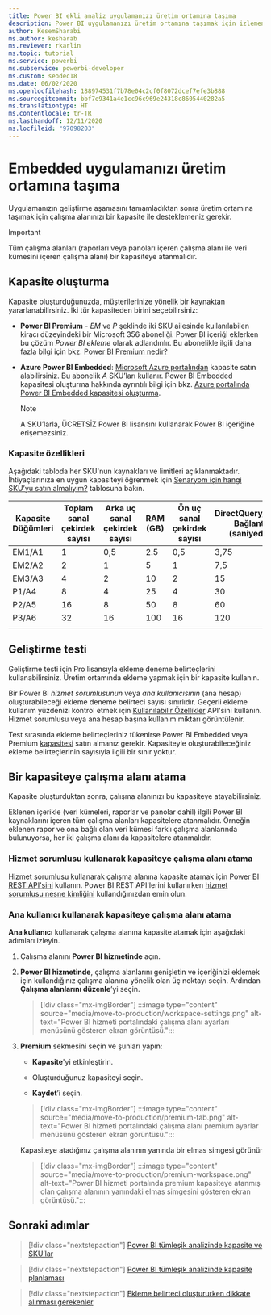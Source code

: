 ```yaml
---
title: Power BI ekli analiz uygulamanızı üretim ortamına taşıma
description: Power BI uygulamanızı üretim ortamına taşımak için izlemeniz gereken adımları öğrenin.
author: KesemSharabi
ms.author: kesharab
ms.reviewer: rkarlin
ms.topic: tutorial
ms.service: powerbi
ms.subservice: powerbi-developer
ms.custom: seodec18
ms.date: 06/02/2020
ms.openlocfilehash: 188974531f7b78e04c2cf0f8072dcef7efe3b888
ms.sourcegitcommit: bbf7e9341a4e1cc96c969e24318c8605440282a5
ms.translationtype: HT
ms.contentlocale: tr-TR
ms.lasthandoff: 12/11/2020
ms.locfileid: "97098203"
---
```

# <a name="move-your-embedded-app-to-production"></a>Embedded uygulamanızı üretim ortamına taşıma

Uygulamanızın geliştirme aşamasını tamamladıktan sonra üretim ortamına taşımak için çalışma alanınızı bir kapasite ile desteklemeniz gerekir.

> [!Important]
> Tüm çalışma alanları (raporları veya panoları içeren çalışma alanı ile veri kümesini içeren çalışma alanı) bir kapasiteye atanmalıdır.

## <a name="create-a-capacity"></a>Kapasite oluşturma

Kapasite oluşturduğunuzda, müşterilerinize yönelik bir kaynaktan yararlanabilirsiniz. İki tür kapasiteden birini seçebilirsiniz:

* **Power BI Premium** - *EM* ve *P* şeklinde iki SKU ailesinde kullanılabilen kiracı düzeyindeki bir Microsoft 356 aboneliği. Power BI içeriği eklerken bu çözüm *Power BI ekleme* olarak adlandırılır. Bu abonelikle ilgili daha fazla bilgi için bkz. [Power BI Premium nedir?](../../admin/service-premium-what-is.md)

* **Azure Power BI Embedded**: [Microsoft Azure portalından](https://portal.azure.com) kapasite satın alabilirsiniz. Bu abonelik *A* SKU’ları kullanır. Power BI Embedded kapasitesi oluşturma hakkında ayrıntılı bilgi için bkz. [Azure portalında Power BI Embedded kapasitesi oluşturma](azure-pbie-create-capacity.md).

    > [!NOTE]
    > A SKU’larla, ÜCRETSİZ Power BI lisansını kullanarak Power BI içeriğine erişemezsiniz.

### <a name="capacity-specifications"></a>Kapasite özellikleri

Aşağıdaki tabloda her SKU'nun kaynakları ve limitleri açıklanmaktadır. İhtiyaçlarınıza en uygun kapasiteyi öğrenmek için [Senaryom için hangi SKU’yu satın almalıyım?](./embedded-faq.md#which-solution-should-i-choose) tablosuna bakın.

| Kapasite Düğümleri | Toplam sanal çekirdek sayısı | Arka uç sanal çekirdek sayısı | RAM (GB) | Ön uç sanal çekirdek sayısı | DirectQuery/Canlı Bağlantı (saniyede) | Model Yenileme Paralelliği |
| --- | --- | --- | --- | --- | --- | --- |
| EM1/A1 | 1 | 0,5 | 2.5 | 0,5 | 3,75 | 1 |
| EM2/A2 | 2 | 1 | 5 | 1 | 7,5 | 2 |
| EM3/A3 | 4 | 2 | 10 | 2 | 15 | 3 |
| P1/A4 | 8 | 4 | 25 | 4 | 30 | 6 |
| P2/A5 | 16 | 8 | 50 | 8 | 60 | 12 |
| P3/A6 | 32 | 16 | 100 | 16 | 120 | 24 |
| | | | | | | |

## <a name="development-testing"></a>Geliştirme testi

Geliştirme testi için Pro lisansıyla ekleme deneme belirteçlerini kullanabilirsiniz. Üretim ortamında ekleme yapmak için bir kapasite kullanın.

Bir Power BI *hizmet sorumlusunun* veya *ana kullanıcısının* (ana hesap) oluşturabileceği ekleme deneme belirteci sayısı sınırlıdır. Geçerli ekleme kullanım yüzdenizi kontrol etmek için [Kullanılabilir Özellikler](/rest/api/power-bi/availablefeatures/getavailablefeatures) API'sini kullanın. Hizmet sorumlusu veya ana hesap başına kullanım miktarı görüntülenir.

Test sırasında ekleme belirteçleriniz tükenirse Power BI Embedded veya Premium [kapasitesi](embedded-capacity.md) satın almanız gerekir. Kapasiteyle oluşturabileceğiniz ekleme belirteçlerinin sayısıyla ilgili bir sınır yoktur.

## <a name="assign-a-workspace-to-a-capacity"></a>Bir kapasiteye çalışma alanı atama

Kapasite oluşturduktan sonra, çalışma alanınızı bu kapasiteye atayabilirsiniz.

Eklenen içerikle (veri kümeleri, raporlar ve panolar dahil) ilgili Power BI kaynaklarını içeren tüm çalışma alanları kapasitelere atanmalıdır. Örneğin eklenen rapor ve ona bağlı olan veri kümesi farklı çalışma alanlarında bulunuyorsa, her iki çalışma alanı da kapasitelere atanmalıdır.

### <a name="assign-a-workspace-to-a-capacity-using-a-service-principal"></a>Hizmet sorumlusu kullanarak kapasiteye çalışma alanı atama

[Hizmet sorumlusu](embed-service-principal.md) kullanarak çalışma alanına kapasite atamak için [Power BI REST API'sini](/rest/api/power-bi/capacities/groups_assigntocapacity) kullanın. Power BI REST API'lerini kullanırken [hizmet sorumlusu nesne kimliğini](embed-service-principal.md) kullandığınızdan emin olun.

### <a name="assign-a-workspace-to-a-capacity-using-a-master-user"></a>Ana kullanıcı kullanarak kapasiteye çalışma alanı atama

**Ana kullanıcı** kullanarak çalışma alanına kapasite atamak için aşağıdaki adımları izleyin.

1. Çalışma alanını **Power BI hizmetinde** açın. 

1. **Power BI hizmetinde**, çalışma alanlarını genişletin ve içeriğinizi eklemek için kullandığınız çalışma alanına yönelik olan üç noktayı seçin. Ardından **Çalışma alanlarını düzenle**’yi seçin.

    >[!div class="mx-imgBorder"]
    >:::image type="content" source="media/move-to-production/workspace-settings.png" alt-text="Power BI hizmeti portalındaki çalışma alanı ayarları menüsünü gösteren ekran görüntüsü.":::

2. **Premium** sekmesini seçin ve şunları yapın:

    * **Kapasite**'yi etkinleştirin.

    * Oluşturduğunuz kapasiteyi seçin.

    * **Kaydet**’i seçin.

    >[!div class="mx-imgBorder"]
    >:::image type="content" source="media/move-to-production/premium-tab.png" alt-text="Power BI hizmeti portalındaki çalışma alanı premium ayarlar menüsünü gösteren ekran görüntüsü.":::

    Kapasiteye atadığınız çalışma alanının yanında bir elmas simgesi görünür 

    >[!div class="mx-imgBorder"]
    >:::image type="content" source="media/move-to-production/premium-workspace.png" alt-text="Power BI hizmeti portalında premium kapasiteye atanmış olan çalışma alanının yanındaki elmas simgesini gösteren ekran görüntüsü.":::

## <a name="next-steps"></a>Sonraki adımlar

>[!div class="nextstepaction"]
>[Power BI tümleşik analizinde kapasite ve SKU’lar](embedded-capacity.md)

>[!div class="nextstepaction"]
>[Power BI tümleşik analizinde kapasite planlaması](embedded-capacity-planning.md)

>[!div class="nextstepaction"]
>[Ekleme belirteci oluştururken dikkate alınması gerekenler](generate-embed-token.md)